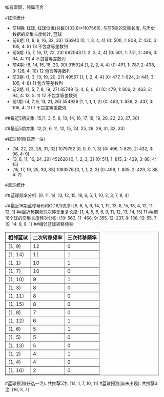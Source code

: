 <!-- 
.. title: 双色球2015114期(2015-09-29)数据分析报告
.. slug: slott-2015114-2015-09-29-report
.. date: 2015-09-30 08:00:00 UTC+08:00
.. tags: Lottery
.. link: 
.. description: 
.. type: text
-->

如有雷同，纯属巧合

<!-- TEASER_END-->

#红球统计

- 前N期: 红球, 红球位置(总数C(33,6)=1107568), 与前5期的交集长度, 与历史数据的交集长度统计, 蓝球
- 前6期: (1, 8, 9, 16, 32, 33) 136940 [0, 1, 3, 4, 4] {0: 500, 1: 808, 2: 430, 3: 105, 4: 9} 13 不包含等差数列
- 前5期: (5, 7, 16, 17, 22, 23) 662043 [1, 2, 3, 4, 4] {0: 501, 1: 751, 2: 496, 3: 94, 4: 11} 4 不包含等差数列
- 前4期: (8, 14, 16, 18, 20, 30) 915924 [1, 2, 2, 4, 4] {0: 491, 1: 787, 2: 438, 3: 128, 4: 10} 12 包含等差数列
- 前3期: (1, 3, 10, 19, 20, 27) 49567 [1, 1, 2, 4, 4] {0: 477, 1: 824, 2: 441, 3: 105, 4: 8} 11 包含等差数列
- 前2期: (1, 5, 7, 8, 19, 27) 85749 [3, 4, 6, 6, 6] {0: 479, 1: 806, 2: 463, 3: 94, 4: 13, 5: 1} 12 不包含等差数列
- 前1期: (4, 7, 9, 13, 21, 26) 554929 [1, 1, 1, 1, 2] {0: 463, 1: 838, 2: 437, 3: 108, 4: 11} 1 不包含等差数列

##最近5期交集:
15,[1, 3, 5, 8, 10, 14, 16, 17, 18, 19, 20, 22, 23, 27, 30]

##最近5期并集:
12,[2, 6, 11, 12, 15, 24, 25, 28, 29, 31, 32, 33]

#红球预测(任选一注)

- [14, 22, 23, 28, 31, 32] 1079752 [0, 0, 0, 1, 3] {0: 496, 1: 825, 2: 432, 3: 96, 4: 9}
- [3, 8, 11, 16, 24, 29] 452628 [0, 1, 2, 3, 3] {0: 511, 1: 815, 2: 429, 3: 88, 4: 15}
- [15, 17, 19, 25, 30, 33] 1083576 [0, 1, 1, 2, 3] {0: 499, 1: 835, 2: 429, 3: 88, 4: 7}

#蓝球统计

##蓝球频率分析:
[9, 11, 14, 13, 12, 15, 16, 6, 5, 1, 10, 2, 3, 7, 8, 4]

##最近16期蓝球号码和C(16,1)次序:
[9, 8, 5, 6, 14, 1, 12, 13, 8, 15, 13, 4, 12, 11, 12, 1]
##最近16期蓝球次序无重复长度:
[1, 4, 5, 6, 8, 9, 11, 12, 13, 14, 15] 11
##前16个球的交集长度频次分布:
{10: 563, 11: 468, 9: 355, 12: 237, 8: 136, 13: 55, 7: 19, 14: 9, 6: 1}
##相邻蓝球转移频率:
<table border="1" class="table table-striped dataframe">
  <thead>
    <tr style="text-align: right;">
      <th>相邻蓝球</th>
      <th>二次转移频率</th>
      <th>三次转移频率</th>
    </tr>
  </thead>
  <tbody>
    <tr>
      <td>(1, 9)</td>
      <td>12</td>
      <td>0</td>
    </tr>
    <tr>
      <td>(1, 14)</td>
      <td>11</td>
      <td>1</td>
    </tr>
    <tr>
      <td>(1, 1)</td>
      <td>10</td>
      <td>1</td>
    </tr>
    <tr>
      <td>(1, 7)</td>
      <td>10</td>
      <td>0</td>
    </tr>
    <tr>
      <td>(1, 10)</td>
      <td>9</td>
      <td>1</td>
    </tr>
    <tr>
      <td>(1, 3)</td>
      <td>8</td>
      <td>0</td>
    </tr>
    <tr>
      <td>(1, 11)</td>
      <td>8</td>
      <td>0</td>
    </tr>
    <tr>
      <td>(1, 15)</td>
      <td>8</td>
      <td>0</td>
    </tr>
    <tr>
      <td>(1, 8)</td>
      <td>7</td>
      <td>0</td>
    </tr>
    <tr>
      <td>(1, 12)</td>
      <td>6</td>
      <td>1</td>
    </tr>
    <tr>
      <td>(1, 6)</td>
      <td>5</td>
      <td>1</td>
    </tr>
    <tr>
      <td>(1, 5)</td>
      <td>5</td>
      <td>0</td>
    </tr>
    <tr>
      <td>(1, 13)</td>
      <td>5</td>
      <td>0</td>
    </tr>
    <tr>
      <td>(1, 2)</td>
      <td>4</td>
      <td>1</td>
    </tr>
    <tr>
      <td>(1, 4)</td>
      <td>4</td>
      <td>0</td>
    </tr>
    <tr>
      <td>(1, 16)</td>
      <td>2</td>
      <td>0</td>
    </tr>
  </tbody>
</table>
#蓝球预测(任选一注):
共推荐5注: [14, 1, 7, 10, 11]
#蓝球预测(尚未出现):
共推荐3注: [16, 3, 7]

